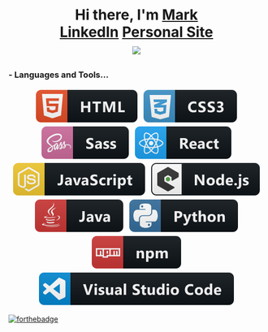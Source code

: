 <div align="center">
   <h1>Hi there, I'm <a href="https://www.markartishuk.com/">Mark</a>
   <div align="center">
    <a href="https://www.linkedin.com/in/mark-artishuk/">LinkedIn</a>
    <a href="https://www.markartishuk.com/">Personal Site</a>
   </div>
   <img src="https://github-readme-stats.vercel.app/api?username=artish1&theme=prussian">
</div>

### - Languages and Tools...

<p align="center" style="margin-bottom: 15px;">
 <img src="./svgs/html.svg" alt="HTML" style="vertical-align:top; margin:4px">
 <img src="./svgs/css3.svg" alt="CSS" style="vertical-align:top; margin:4px">
 <img src="./svgs/sass.svg" alt="SASS" style="vertical-align:top; margin:4px">
 <img src="./svgs/react.svg" alt="React" style="vertical-align:top; margin:4px">
 <img src="./svgs/js.svg" alt="JavaScript" style="vertical-align:top; margin:4px">
 <img src="./svgs/nodejs_larger.svg" alt="NodeJS" style="vertical-align:top; margin:4px">
  <img src="./svgs/java.svg" alt="Java" style="vertical-align:top; margin:4px">
 <img src="./svgs/python.svg" alt="Python" style="vertical-align:top; margin:4px">
 <img src="./svgs/npm.svg" alt="Node Package Manager" style="vertical-align:top; margin:4px">
 <img src="./svgs/visualstudio_code.svg" alt="Visual Studio Code" style="vertical-align:top; margin:4px">
</p>

[![forthebadge](https://forthebadge.com/images/badges/60-percent-of-the-time-works-every-time.svg)](https://forthebadge.com)

